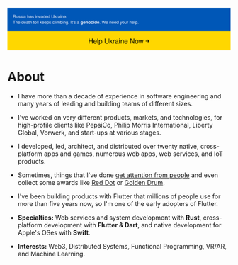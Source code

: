 [![Stand With Ukraine](https://raw.githubusercontent.com/vshymanskyy/StandWithUkraine/main/banner2-direct.svg)](https://vshymanskyy.github.io/StandWithUkraine)

# About 

- I have more than a decade of experience in software engineering and many years of leading and building teams of different sizes.

- I've worked on very different products, markets, and technologies, for high-profile clients like PepsiCo, Philip Morris International, Liberty Global, Vorwerk, and start-ups at various stages.

- I developed, led, architect, and distributed over twenty native, cross-platform apps and games, numerous web apps, web services, and IoT products.

- Sometimes, things that I've done [get attention from people](https://apps.apple.com/de/app/official-cookidoo-app/id714004506) and even collect some awards like [Red Dot](https://www.red-dot.org/project/thermomix-tm6-41286) or [Golden Drum](https://www.behance.net/gallery/18282261/BRAHM-Device-Application).

- I've been building products with Flutter that millions of people use for more than five years now, so I'm one of the early adopters of Flutter.

- __Specialties:__  Web services and system development with **Rust**, cross-platform development with **Flutter & Dart**, and native development for Apple's OSes with **Swift**.

- __Interests:__ Web3, Distributed Systems, Functional Programming, VR/AR, and Machine Learning.
